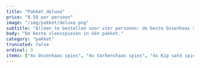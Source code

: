 ```yaml
---
title: "Pakket deluxe"
price: "8.50 per persoon"
image: "/img/pakket/deluxe.png"
subtitle: "Alleen te bestellen voor vier personen: de beste Ossenhaas spies, Varkenshaas spies, Kip saté spies, en Kip op stok!"
body: "De beste vleesspiesen in één pakket."
category: "pakket"
truncated: false
ordinal: 3
items: ["4x Ossenhaas spies", "4x Varkenshaas spies", "4x Kip saté spies", "4x Kip op stok"]
---
```

